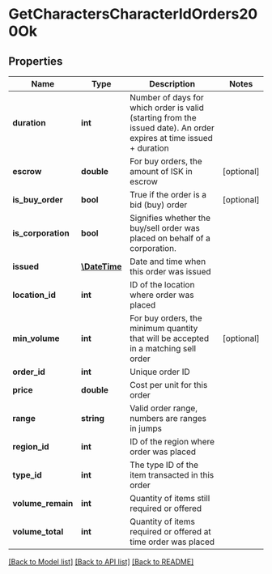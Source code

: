 # GetCharactersCharacterIdOrders200Ok

## Properties
Name | Type | Description | Notes
------------ | ------------- | ------------- | -------------
**duration** | **int** | Number of days for which order is valid (starting from the issued date). An order expires at time issued + duration | 
**escrow** | **double** | For buy orders, the amount of ISK in escrow | [optional] 
**is_buy_order** | **bool** | True if the order is a bid (buy) order | [optional] 
**is_corporation** | **bool** | Signifies whether the buy/sell order was placed on behalf of a corporation. | 
**issued** | [**\DateTime**](\DateTime.md) | Date and time when this order was issued | 
**location_id** | **int** | ID of the location where order was placed | 
**min_volume** | **int** | For buy orders, the minimum quantity that will be accepted in a matching sell order | [optional] 
**order_id** | **int** | Unique order ID | 
**price** | **double** | Cost per unit for this order | 
**range** | **string** | Valid order range, numbers are ranges in jumps | 
**region_id** | **int** | ID of the region where order was placed | 
**type_id** | **int** | The type ID of the item transacted in this order | 
**volume_remain** | **int** | Quantity of items still required or offered | 
**volume_total** | **int** | Quantity of items required or offered at time order was placed | 

[[Back to Model list]](../README.md#documentation-for-models) [[Back to API list]](../README.md#documentation-for-api-endpoints) [[Back to README]](../README.md)


